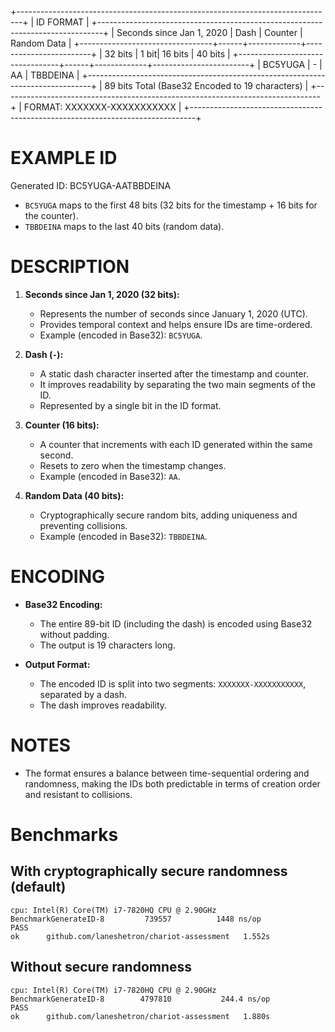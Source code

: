 +-------------------------------------------------------------------------------+
|                                   ID FORMAT                                   |
+-------------------------------------------------------------------------------+
|    Seconds since Jan 1, 2020    | Dash |   Counter   |      Random Data       |
+---------------------------------+------+-------------+------------------------+
| 32 bits                         | 1 bit| 16 bits     | 40 bits                |
+---------------------------------+------+-------------+------------------------+
| BC5YUGA                         |  -   | AA          | TBBDEINA               |
+-------------------------------------------------------------------------------+
|                89 bits Total (Base32 Encoded to 19 characters)                |
+-------------------------------------------------------------------------------+
|                       FORMAT:  XXXXXXX-XXXXXXXXXXX                            |
+-------------------------------------------------------------------------------+

# EXAMPLE ID

Generated ID: BC5YUGA-AATBBDEINA

- `BC5YUGA` maps to the first 48 bits (32 bits for the timestamp + 16 bits for the counter).
- `TBBDEINA` maps to the last 40 bits (random data).

# DESCRIPTION

1. **Seconds since Jan 1, 2020 (32 bits):**
   - Represents the number of seconds since January 1, 2020 (UTC).
   - Provides temporal context and helps ensure IDs are time-ordered.
   - Example (encoded in Base32): `BC5YUGA`.

2. **Dash (`-`):**
   - A static dash character inserted after the timestamp and counter.
   - It improves readability by separating the two main segments of the ID.
   - Represented by a single bit in the ID format.

3. **Counter (16 bits):**
   - A counter that increments with each ID generated within the same second.
   - Resets to zero when the timestamp changes.
   - Example (encoded in Base32): `AA`.

4. **Random Data (40 bits):**
   - Cryptographically secure random bits, adding uniqueness and preventing collisions.
   - Example (encoded in Base32): `TBBDEINA`.

# ENCODING

- **Base32 Encoding:**
  - The entire 89-bit ID (including the dash) is encoded using Base32 without padding.
  - The output is 19 characters long.

- **Output Format:**
  - The encoded ID is split into two segments: `XXXXXXX-XXXXXXXXXXX`, separated by a dash.
  - The dash improves readability.

# NOTES

- The format ensures a balance between time-sequential ordering and randomness, making the IDs both predictable in terms of creation order and resistant to collisions.


# Benchmarks

## With cryptographically secure randomness (default)

```
cpu: Intel(R) Core(TM) i7-7820HQ CPU @ 2.90GHz
BenchmarkGenerateID-8   	  739557	      1448 ns/op
PASS
ok  	github.com/laneshetron/chariot-assessment	1.552s
```

## Without secure randomness

```
cpu: Intel(R) Core(TM) i7-7820HQ CPU @ 2.90GHz
BenchmarkGenerateID-8   	 4797810	       244.4 ns/op
PASS
ok  	github.com/laneshetron/chariot-assessment	1.880s
```
